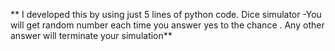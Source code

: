 ** I developed this by using just 5 lines of python code. Dice simulator -You will get random number each time you answer yes to the chance . Any other answer will terminate your simulation**
